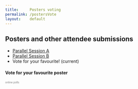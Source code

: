 ```yaml
---
title:     Posters voting
permalink: /postersVote
layout:    default
---
```


<h2 class="mb-4">Posters and other attendee submissions</h2>

<nav>
  <ul class="pagination pagination-lg justify-content-center">
    <li class="page-item"><a class="page-link" href="/bytemal-2020/postersa">Parallel Session A</a></li>
    <li class="page-item"><a class="page-link" href="/bytemal-2020/postersb">Parallel Session B</a></li>
    <li class="page-item active">
      <span class="page-link">
        Vote for your favourite!
          <span class="sr-only">(current)</span>
      </span>    
    </li>
  </ul>
</nav>


<h4 class="mb-4">Vote for your favourite poster</h4>
  
<div class="container">
  
  <script type="text/javascript" src="http://www.easypolls.net/ext/scripts/emPoll.js?p=5f819c7be4b0899ae5a11830"></script><a class="OPP-powered-by" href="https://www.easypolls.net/" style="text-decoration:none;"><div style="font: 9px arial; color: gray;">online polls</div></a>
  
</div>


